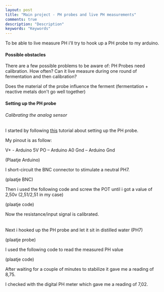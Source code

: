 ```yaml
---
layout: post
title: "Main project - PH probes and live PH measurements"
comments: true
description: "Description"
keywords: "Keywords"
---
```


To be able to live measure PH i'll try to hook up a PH probe to my arduino. 

#### Possible obstacles 

There are a few possible problems to be aware of:
PH Probes need calibration. How often? Can it live measure during one round of fermentation and then calibration?

Does the material of the probe influence the ferment (fermentation + reactive metals don't go well together)

#### Setting up the PH probe

###### Calibrating the analog sensor

I started by following [this](https://cdn.awsli.com.br/969/969921/arquivos/ph-sensor-ph-4502c.pdf) tutorial about setting up the PH probe. 

My pinout is as follow:

V+ - Arduino 5V
PO – Arduino A0
Gnd – Arduino Gnd

(Plaatje Arduino)

I short-circuit the BNC connector to stimulate a neutral PH7. 

(plaatje BNC)

Then i used the following code and screw the POT until i got a value of 2,50v (2,51/2,51 in my case)

(plaatje code)

Now the resistance/input signal is calibrated. 

######

Next i hooked up the PH probe and let it sit in distilled water (PH7)

(plaatje probe)

I used the following code to read the measured PH value

(plaatje code)

After waiting for a couple of minutes to stabilize it gave me a reading of 8,75.

I checked with the digital PH meter which gave me a reading of 7,02. 